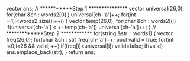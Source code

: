 vector<string> ans;
// ***********Step 1 ***************
vector<int> universal(26,0);
for(char &ch : words2[0]  ) universal[ch-'a']++;
for(int i=1;i<words2.size();++i)
{
vector<int> temp(26,0);
for(char &ch : words2[i])
if(universal[ch-'a'] < ++temp[ch-'a']) universal[ch-'a']++;
}
// *************Step 2 ************
for(string &str  : words1)
{
vector<int> freq(26,0);
for(char &ch : str) freq[ch-'a']++;
bool valid = true;
for(int i=0;i<26 && valid;i++)
if(freq[i]<universal[i]) valid=false;
if(valid) ans.emplace_back(str);
}
return ans;